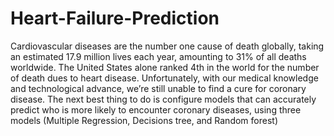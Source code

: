 # Heart-Failure-Prediction
Cardiovascular diseases are the number one cause of death globally, taking an estimated 17.9 million lives
each year, amounting to 31% of all deaths worldwide. The United States alone ranked 4th in the world for
the number of death dues to heart disease. Unfortunately, with our medical knowledge and technological
advance, we’re still unable to find a cure for coronary disease. The next best thing to do is configure models
that can accurately predict who is more likely to encounter coronary diseases, using three models (Multiple 
Regression, Decisions tree, and Random forest)
